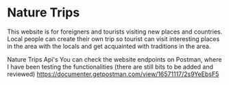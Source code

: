 # Nature Trips

This website is for foreigners and tourists visiting new places and countries.
Local people can create their own trip so tourist can visit interesting places in the area with the locals and get acquainted with traditions in the area.


Nature Trips Api's
You can check the website endpoints on Postman, where I have been testing the functionalities (there are still bits to be added and reviewed)
https://documenter.getpostman.com/view/16571117/2s9YeEbsF5


